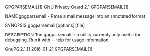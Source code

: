 GPGPARSEMAIL(1)                                                                           GNU Privacy Guard 2.1                                                                           GPGPARSEMAIL(1)

NAME
       gpgparsemail - Parse a mail message into an annotated format

SYNOPSIS
       gpgparsemail [options] [file]

DESCRIPTION
       The gpgparsemail is a utility currently only useful for debugging.  Run it with --help for usage information.

GnuPG 2.1.11                                                                                    2016-01-21                                                                                GPGPARSEMAIL(1)
